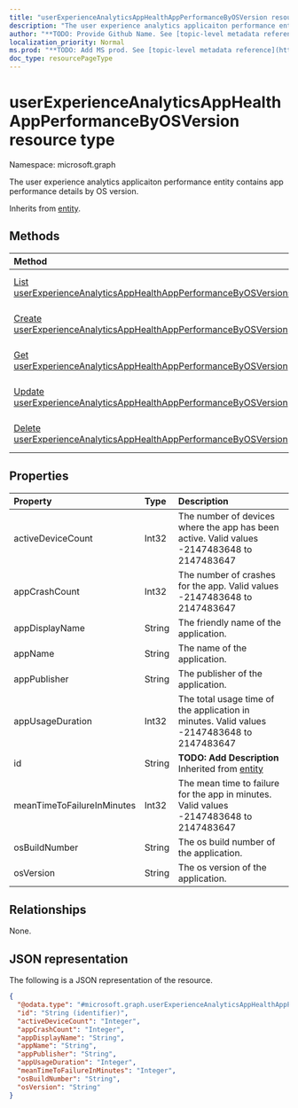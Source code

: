 ```yaml
---
title: "userExperienceAnalyticsAppHealthAppPerformanceByOSVersion resource type"
description: "The user experience analytics applicaiton performance entity contains app performance details by OS version."
author: "**TODO: Provide Github Name. See [topic-level metadata reference](https://msgo.azurewebsites.net/add/document/guidelines/metadata.html#topic-level-metadata)**"
localization_priority: Normal
ms.prod: "**TODO: Add MS prod. See [topic-level metadata reference](https://msgo.azurewebsites.net/add/document/guidelines/metadata.html#topic-level-metadata)**"
doc_type: resourcePageType
---
```


# userExperienceAnalyticsAppHealthAppPerformanceByOSVersion resource type

Namespace: microsoft.graph



The user experience analytics applicaiton performance entity contains app performance details by OS version.


Inherits from [entity](../resources/entity.md).

## Methods
|Method|Return type|Description|
|:---|:---|:---|
|[List userExperienceAnalyticsAppHealthAppPerformanceByOSVersions](../api/userexperienceanalyticsapphealthappperformancebyosversion-list.md)|[userExperienceAnalyticsAppHealthAppPerformanceByOSVersion](../resources/userexperienceanalyticsapphealthappperformancebyosversion.md) collection|Get a list of the [userExperienceAnalyticsAppHealthAppPerformanceByOSVersion](../resources/userexperienceanalyticsapphealthappperformancebyosversion.md) objects and their properties.|
|[Create userExperienceAnalyticsAppHealthAppPerformanceByOSVersion](../api/userexperienceanalyticsapphealthappperformancebyosversion-create.md)|[userExperienceAnalyticsAppHealthAppPerformanceByOSVersion](../resources/userexperienceanalyticsapphealthappperformancebyosversion.md)|Create a new [userExperienceAnalyticsAppHealthAppPerformanceByOSVersion](../resources/userexperienceanalyticsapphealthappperformancebyosversion.md) object.|
|[Get userExperienceAnalyticsAppHealthAppPerformanceByOSVersion](../api/userexperienceanalyticsapphealthappperformancebyosversion-get.md)|[userExperienceAnalyticsAppHealthAppPerformanceByOSVersion](../resources/userexperienceanalyticsapphealthappperformancebyosversion.md)|Read the properties and relationships of a [userExperienceAnalyticsAppHealthAppPerformanceByOSVersion](../resources/userexperienceanalyticsapphealthappperformancebyosversion.md) object.|
|[Update userExperienceAnalyticsAppHealthAppPerformanceByOSVersion](../api/userexperienceanalyticsapphealthappperformancebyosversion-update.md)|[userExperienceAnalyticsAppHealthAppPerformanceByOSVersion](../resources/userexperienceanalyticsapphealthappperformancebyosversion.md)|Update the properties of a [userExperienceAnalyticsAppHealthAppPerformanceByOSVersion](../resources/userexperienceanalyticsapphealthappperformancebyosversion.md) object.|
|[Delete userExperienceAnalyticsAppHealthAppPerformanceByOSVersion](../api/userexperienceanalyticsapphealthappperformancebyosversion-delete.md)|None|Deletes a [userExperienceAnalyticsAppHealthAppPerformanceByOSVersion](../resources/userexperienceanalyticsapphealthappperformancebyosversion.md) object.|

## Properties
|Property|Type|Description|
|:---|:---|:---|
|activeDeviceCount|Int32|The number of devices where the app has been active. Valid values -2147483648 to 2147483647|
|appCrashCount|Int32|The number of crashes for the app. Valid values -2147483648 to 2147483647|
|appDisplayName|String|The friendly name of the application.|
|appName|String|The name of the application.|
|appPublisher|String|The publisher of the application.|
|appUsageDuration|Int32|The total usage time of the application in minutes. Valid values -2147483648 to 2147483647|
|id|String|**TODO: Add Description** Inherited from [entity](../resources/entity.md)|
|meanTimeToFailureInMinutes|Int32|The mean time to failure for the app in minutes. Valid values -2147483648 to 2147483647|
|osBuildNumber|String|The os build number of the application.|
|osVersion|String|The os version of the application.|

## Relationships
None.

## JSON representation
The following is a JSON representation of the resource.
<!-- {
  "blockType": "resource",
  "keyProperty": "id",
  "@odata.type": "microsoft.graph.userExperienceAnalyticsAppHealthAppPerformanceByOSVersion",
  "baseType": "microsoft.graph.entity",
  "openType": false
}
-->
``` json
{
  "@odata.type": "#microsoft.graph.userExperienceAnalyticsAppHealthAppPerformanceByOSVersion",
  "id": "String (identifier)",
  "activeDeviceCount": "Integer",
  "appCrashCount": "Integer",
  "appDisplayName": "String",
  "appName": "String",
  "appPublisher": "String",
  "appUsageDuration": "Integer",
  "meanTimeToFailureInMinutes": "Integer",
  "osBuildNumber": "String",
  "osVersion": "String"
}
```

